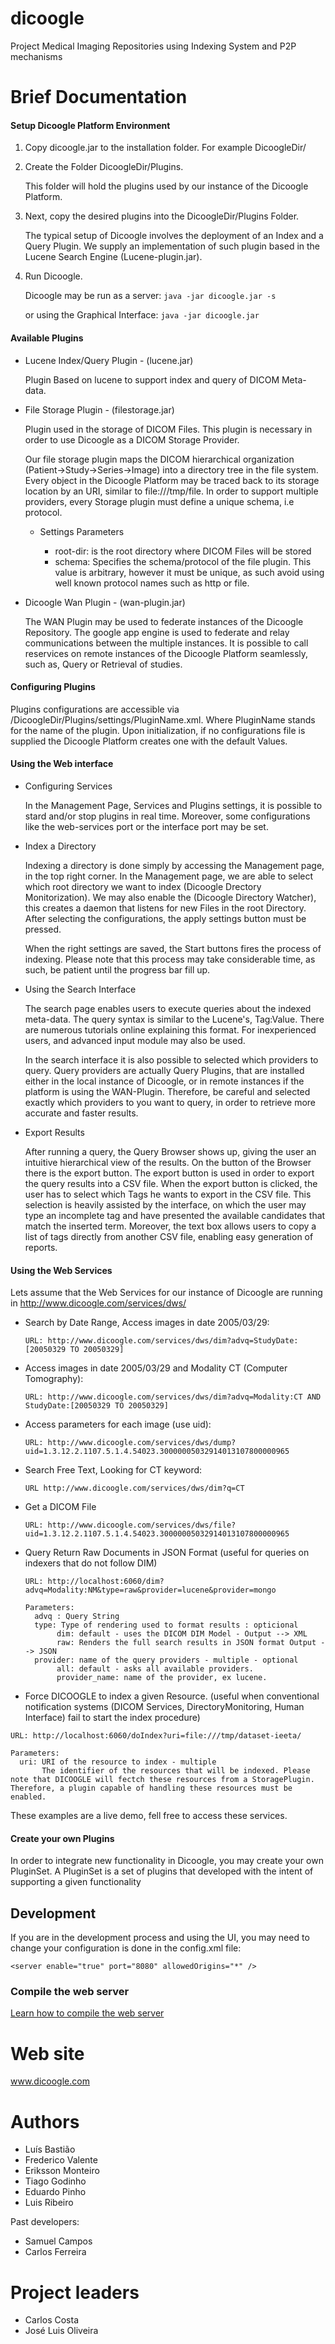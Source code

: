 dicoogle
========

Project  Medical Imaging Repositories using Indexing System and P2P mechanisms



Brief Documentation
========


#### Setup Dicoogle Platform Environment
  1. Copy dicoogle.jar to the installation folder. For example DicoogleDir/
  2. Create the Folder DicoogleDir/Plugins.

      This folder will hold the plugins used by our instance of the Dicoogle Platform.
  3. Next, copy the desired plugins into the DicoogleDir/Plugins Folder.
      
      The typical setup of Dicoogle involves the deployment of an Index and a Query Plugin. 
      We supply an implementation of such plugin based in the Lucene Search Engine (Lucene-plugin.jar). 
  4. Run Dicoogle.
  
      Dicoogle may be run as a server: ```java -jar dicoogle.jar -s```

      or using the Graphical Interface: ```java -jar dicoogle.jar```

#### Available Plugins
  * Lucene Index/Query Plugin - (lucene.jar)
      
      Plugin Based on lucene to support index and query of DICOM Meta-data.
  * File Storage Plugin - (filestorage.jar)

      Plugin used in the storage of DICOM Files. This plugin is necessary in order to use Dicoogle as a DICOM Storage Provider.
      
      Our file storage plugin maps the DICOM hierarchical organization (Patient->Study->Series->Image) into a directory tree in the file system. Every object in the Dicoogle Platform may be traced back to its storage location by an URI, similar to file:///tmp/file. In order to support multiple providers, every Storage plugin must define a unique schema, i.e protocol. 
      
      * Settings Parameters
      
        * root-dir: is the root directory where DICOM Files will be stored
        *  schema: Specifies the schema/protocol of the file plugin. This value is arbitrary, however it must be unique, as such avoid using well known protocol names such as http or file.

  * Dicoogle Wan Plugin - (wan-plugin.jar)

      The WAN Plugin may be used to federate instances of the Dicoogle Repository. The google app engine is used to federate and relay communications between the multiple instances.
      It is possible to call reservices on remote instances of the Dicoogle Platform seamlessly, such as, Query or Retrieval of studies.

#### Configuring Plugins

  Plugins configurations are accessible via /DicoogleDir/Plugins/settings/PluginName.xml. Where PluginName stands for the name of the plugin.
  Upon initialization, if no configurations file is supplied the Dicoogle Platform creates one with the default Values.

#### Using the Web interface

  * Configuring Services

      In the Management Page, Services and Plugins settings, it is possible to stard and/or stop plugins in real time. Moreover, some configurations like the web-services port or the interface port may be set.

  * Index a Directory

      Indexing a directory is done simply by accessing the Management page, in the top right corner. 
      In the Management page, we are able to select which root directory we want to index (Dicoogle Drectory Monitorization). We may also enable the (Dicoogle Directory Watcher), this creates a daemon that listens for new Files in the root Directory.
      After selecting the configurations, the apply settings button must be pressed.
      
      When the right settings are saved, the Start buttons fires the process of indexing. Please note that this process may take considerable time, as such, be patient until the progress bar fill up.

  * Using the Search Interface

      The search page enables users to execute queries about the indexed meta-data.
      The query syntax is similar to the Lucene's, Tag:Value. There are numerous tutorials online explaining this format. For inexperienced users, and advanced input module may also be used.
      
      In the search interface it is also possible to selected which providers to query. Query providers are actually Query Plugins, that are installed either in the local instance of Dicoogle, or in remote instances if the platform is using the WAN-Plugin. Therefore, be careful and selected exactly which providers to you want to query, in order to retrieve more accurate and faster results.

  * Export Results 

      After running a query, the Query Browser shows up, giving the user an intuitive hierarchical view of the results. On the button of the Browser there is the export button. The export button is used in order to export the query results into a CSV file. When the export button is clicked, the user has to select which Tags he wants to export in the CSV file. This selection is heavily assisted by the interface, on which the user may type an incomplete tag and have presented the available candidates that match the inserted term. Moreover, the text box allows users to copy a list of tags directly from another CSV file, enabling easy generation of reports.


#### Using the Web Services

  Lets assume that the Web Services for our instance of Dicoogle are running in http://www.dicoogle.com/services/dws/
    
  * Search by Date Range, Access images in date 2005/03/29:

    ```URL: http://www.dicoogle.com/services/dws/dim?advq=StudyDate:[20050329 TO 20050329]```
        
  * Access images in date 2005/03/29 and Modality CT (Computer Tomography):
        
    ```URL: http://www.dicoogle.com/services/dws/dim?advq=Modality:CT AND StudyDate:[20050329 TO 20050329]```

  * Access parameters for each image (use uid):

    ```URL: http://www.dicoogle.com/services/dws/dump?uid=1.3.12.2.1107.5.1.4.54023.30000005032914013107800000965```

  * Search Free Text, Looking for CT keyword:

    ```URL http://www.dicoogle.com/services/dws/dim?q=CT```

  * Get a DICOM File

    ```URL: http://www.dicoogle.com/services/dws/file?uid=1.3.12.2.1107.5.1.4.54023.30000005032914013107800000965```

  * Query Return Raw Documents in JSON Format (useful for queries on indexers that do not follow DIM)
  
    ```URL: http://localhost:6060/dim?advq=Modality:NM&type=raw&provider=lucene&provider=mongo```
    ```
    Parameters:
      advq : Query String
      type: Type of rendering used to format results : opticional
           dim: default - uses the DICOM DIM Model - Output --> XML
           raw: Renders the full search results in JSON format Output --> JSON
      provider: name of the query providers - multiple - optional
           all: default - asks all available providers.
           provider_name: name of the provider, ex lucene.
    ```

  * Force DICOOGLE to index a given Resource. (useful when conventional notification systems (DICOM Services, DirectoryMonitoring, Human Interface) fail to start the index procedure)

  ```URL: http://localhost:6060/doIndex?uri=file:///tmp/dataset-ieeta/```
  ```
  Parameters:
    uri: URI of the resource to index - multiple
         The identifier of the resources that will be indexed. Please note that DICOOGLE will fectch these resources from a StoragePlugin. Therefore, a plugin capable of handling these resources must be enabled.
  ```

  These examples are a live demo, fell free to access these services.

#### Create your own Plugins

  In order to integrate new functionality in Dicoogle, you may create your own PluginSet. A PluginSet is a set of plugins that developed with the intent of supporting a given functionality


## Development 

If you are in the development process and using the UI, you may need to change your configuration is done in the config.xml file:

```
<server enable="true" port="8080" allowedOrigins="*" />
```

### Compile the web server


[Learn how to compile the web server](dicoogle/src/main/java/pt/ua/dicoogle/server/web/webapp/WEB-INF/README.md)



Web site
========

www.dicoogle.com


Authors
========

* Luís Bastião
* Frederico Valente
* Eriksson Monteiro
* Tiago Godinho
* Eduardo Pinho
* Luis Ribeiro

Past developers:

* Samuel Campos
* Carlos Ferreira

Project leaders
========

* Carlos Costa
* José Luis Oliveira

